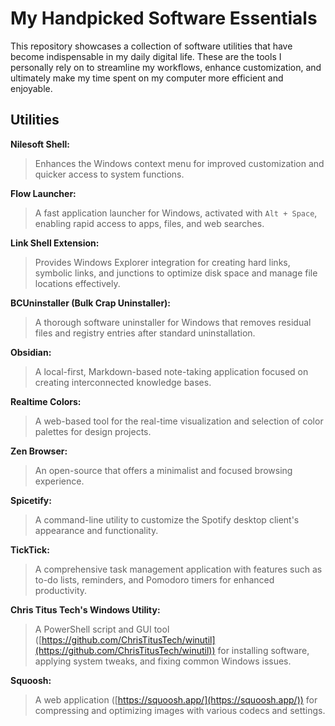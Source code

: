 # My Handpicked Software Essentials

This repository showcases a collection of software utilities that have become indispensable in my daily digital life. These are the tools I personally rely on to streamline my workflows, enhance customization, and ultimately make my time spent on my computer more efficient and enjoyable.

## Utilities

**Nilesoft Shell:**
> Enhances the Windows context menu for improved customization and quicker access to system functions.

**Flow Launcher:**
> A fast application launcher for Windows, activated with `Alt + Space`, enabling rapid access to apps, files, and web searches.

**Link Shell Extension:**
> Provides Windows Explorer integration for creating hard links, symbolic links, and junctions to optimize disk space and manage file locations effectively.

**BCUninstaller (Bulk Crap Uninstaller):**
> A thorough software uninstaller for Windows that removes residual files and registry entries after standard uninstallation.

**Obsidian:**
> A local-first, Markdown-based note-taking application focused on creating interconnected knowledge bases.

**Realtime Colors:**
> A web-based tool for the real-time visualization and selection of color palettes for design projects.

**Zen Browser:**
> An open-source that offers a minimalist and focused browsing experience.

**Spicetify:**
> A command-line utility to customize the Spotify desktop client's appearance and functionality.

**TickTick:**
> A comprehensive task management application with features such as to-do lists, reminders, and Pomodoro timers for enhanced productivity.

**Chris Titus Tech's Windows Utility:**
> A PowerShell script and GUI tool ([https://github.com/ChrisTitusTech/winutil](https://github.com/ChrisTitusTech/winutil)) for installing software, applying system tweaks, and fixing common Windows issues.

**Squoosh:**
> A web application ([https://squoosh.app/](https://squoosh.app/)) for compressing and optimizing images with various codecs and settings.
